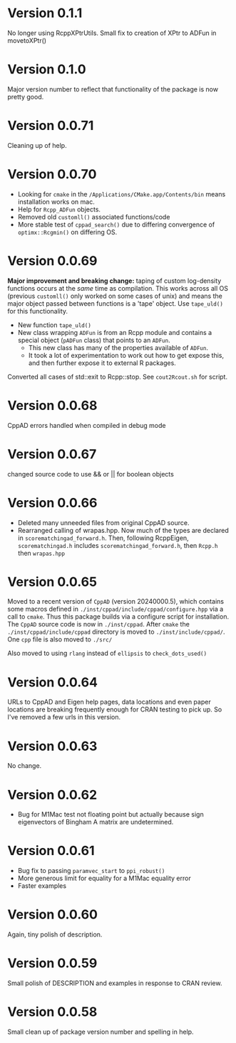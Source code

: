 # Version 0.1.1
No longer using RcppXPtrUtils.
Small fix to creation of XPtr to ADFun in movetoXPtr()

# Version 0.1.0
Major version number to reflect that functionality of the package is now pretty good.

# Version 0.0.71
Cleaning up of help.

# Version 0.0.70
+ Looking for `cmake` in the `/Applications/CMake.app/Contents/bin` means installation works on mac.
+ Help for `Rcpp_ADFun` objects.
+ Removed old `customll()` associated functions/code
+ More stable test of `cppad_search()` due to differing convergence of `optimx::Rcgmin()` on differing OS.

# Version 0.0.69
__Major improvement and breaking change:__ taping of custom log-density functions occurs at the *same* time as compilation. This works across all OS (previous `customll()` only worked on some cases of unix) and means the major object passed between functions is a 'tape' object. Use `tape_uld()` for this functionality.
 + New function `tape_uld()`
 + New class wrapping `ADFun` is from an Rcpp module and contains a special object (`pADFun` class) that points to an `ADFun`.
   + This new class has many of the properties available of `ADFun`.
   + It took a lot of experimentation to work out how to get expose this, and then further expose it to external R packages.

Converted all cases of std::exit to Rcpp::stop. See `cout2Rcout.sh` for script.

# Version 0.0.68
CppAD errors handled when compiled in debug mode

# Version 0.0.67
changed source code to use && or || for boolean objects

# Version 0.0.66
+ Deleted many unneeded files from original CppAD source.
+ Rearranged calling of wrapas.hpp. Now much of the types are declared in `scorematchingad_forward.h`. Then, following RcppEigen, `scorematchingad.h` includes `scorematchingad_forward.h`, then `Rcpp.h` then `wrapas.hpp`

# Version 0.0.65
Moved to a recent version of `CppAD` (version 20240000.5), which contains some macros defined in `./inst/cppad/include/cppad/configure.hpp` via a call to `cmake`. Thus this package builds via a configure script for installation. The `CppAD` source code is now in `./inst/cppad`. After `cmake` the `./inst/cppad/include/cppad` directory is moved to `./inst/include/cppad/`. One `cpp` file is also moved to `./src/`

Also moved to using `rlang` instead of `ellipsis` to `check_dots_used()`

# Version 0.0.64

URLs to CppAD and Eigen help pages, data locations and even paper locations are breaking frequently enough for CRAN testing to pick up. So I've removed a few urls in this version.

# Version 0.0.63

No change.

# Version 0.0.62

+ Bug for M1Mac test not floating point but actually because sign eigenvectors of Bingham A matrix are undetermined.

# Version 0.0.61

+ Bug fix to passing `paramvec_start` to `ppi_robust()`
+ More generous limit for equality for a M1Mac equality error
+ Faster examples

# Version 0.0.60
Again, tiny polish of description.

# Version 0.0.59
Small polish of DESCRIPTION and examples in response to CRAN review.

# Version 0.0.58
Small clean up of package version number and spelling in help.

